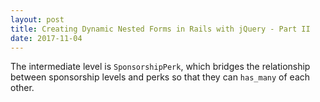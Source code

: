 ```yaml
---
layout: post
title: Creating Dynamic Nested Forms in Rails with jQuery - Part II
date: 2017-11-04
---
```



The intermediate level is `SponsorshipPerk`, which bridges the relationship between sponsorship levels and perks so that they can `has_many` of each other.
